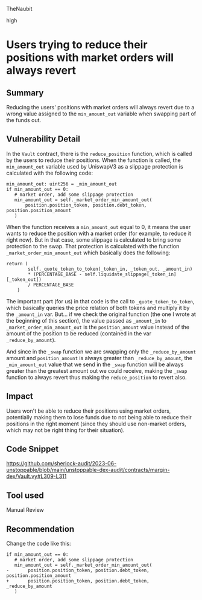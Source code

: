 TheNaubit

high

# Users trying to reduce their positions with market orders will always revert

## Summary
Reducing the users' positions with market orders will always revert due to a wrong value assigned to the `min_amount_out` variable when swapping part of the funds out.

## Vulnerability Detail
In the `Vault` contract, there is the `reduce_position` function, which is called by the users to reduce their positions. When the function is called, the `min_amount_out` variable used by UniswapV3 as a slippage protection is calculated with the following code:
```vyper
min_amount_out: uint256 = _min_amount_out
if min_amount_out == 0:
   # market order, add some slippage protection
   min_amount_out = self._market_order_min_amount_out(
       position.position_token, position.debt_token, position.position_amount
   )
```
When the function receives a `min_amount_out` equal to 0, it means the user wants to reduce the position with a market order (for example, to reduce it right now). But in that case, some slippage is calculated to bring some protection to the swap. That protection is calculated with the function `_market_order_min_amount_out` which basically does the following:
```vyper
return (
        self._quote_token_to_token(_token_in, _token_out, _amount_in)
        * (PERCENTAGE_BASE - self.liquidate_slippage[_token_in][_token_out])
        / PERCENTAGE_BASE
    )
```
The important part (for us) in that code is the call to `_quote_token_to_token`, which basically queries the price relation of both tokens and multiply it by the `_amount_in` var. But... if we check the original function (the one I wrote at the beginning of this section), the value passed as `_amount_in` to `_market_order_min_amount_out` is the `position_amount` value instead of the amount of the position to be reduced (contained in the var `_reduce_by_amount`).

And since in the `_swap` function we are swapping only the `_reduce_by_amount` amount and `position_amount` is always greater than `_reduce_by_amount`, the `_min_amount_out` value that we send in the `_swap` function will be always greater than the greatest amount out we could receive, making the `_swap` function to always revert thus making the `reduce_position` to revert also.

## Impact
Users won't be able to reduce their positions using market orders, potentially making them to lose funds due to not being able to reduce their positions in the right moment (since they should use non-market orders, which may not be right thing for their situation).

## Code Snippet
https://github.com/sherlock-audit/2023-06-unstoppable/blob/main/unstoppable-dex-audit/contracts/margin-dex/Vault.vy#L309-L311

## Tool used
Manual Review

## Recommendation
Change the code like this:
```vyper
if min_amount_out == 0:
   # market order, add some slippage protection
   min_amount_out = self._market_order_min_amount_out(
-       position.position_token, position.debt_token, position.position_amount
+       position.position_token, position.debt_token, _reduce_by_amount
   )
```
